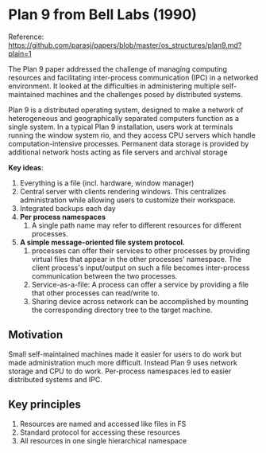# Plan 9 from Bell Labs (1990)
Reference: https://github.com/parasj/papers/blob/master/os_structures/plan9.md?plain=1

The Plan 9 paper addressed the challenge of managing computing resources and facilitating inter-process communication (IPC) in a networked environment. It looked at the difficulties in administering multiple self-maintained machines and the challenges posed by distributed systems.

Plan 9 is a distributed operating system, designed to make a network of heterogeneous and geographically separated computers function as a single system. In a typical Plan 9 installation, users work at terminals running the window system rio, and they access CPU servers which handle computation-intensive processes. Permanent data storage is provided by additional network hosts acting as file servers and archival storage

**Key ideas**:
1. Everything is a file (incl. hardware, window manager)
2. Central server with clients rendering windows. This centralizes administration while allowing users to customize their workspace.
3. Integrated backups each day
4. **Per process namespaces**
   1. A single path name may refer to different resources for different processes.
5. **A simple message-oriented file system protocol.**
   1. processes can offer their services to other processes by providing virtual files that appear in the other processes' namespace. The client process's input/output on such a file becomes inter-process communication between the two processes.
   2. Service-as-a-file: A process can offer a service by providing a file that other processes can read/write to.
   3. Sharing device across network can be accomplished by mounting the corresponding directory tree to the target machine.

## Motivation
Small self-maintained machines made it easier for users to do work but made administration much more difficult. Instead Plan 9 uses network storage and CPU to do work. Per-process namespaces led to easier distributed systems and IPC.

## Key principles
1. Resources are named and accessed like files in FS
2. Standard protocol for accessing these resources
3. All resources in one single hierarchical namespace
